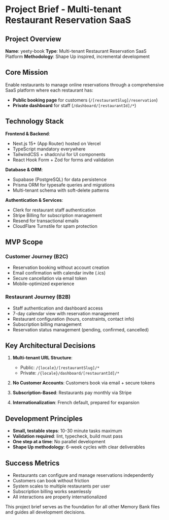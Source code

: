 # Project Brief - Multi-tenant Restaurant Reservation SaaS

## Project Overview

**Name**: yeety-book
**Type**: Multi-tenant Restaurant Reservation SaaS Platform
**Methodology**: Shape Up inspired, incremental development

## Core Mission

Enable restaurants to manage online reservations through a comprehensive SaaS platform where each restaurant has:

- **Public booking page** for customers (`/[restaurantSlug]/reservation`)
- **Private dashboard** for staff (`/dashboard/[restaurantId]/*`)

## Technology Stack

**Frontend & Backend**:

- Next.js 15+ (App Router) hosted on Vercel
- TypeScript mandatory everywhere
- TailwindCSS + shadcn/ui for UI components
- React Hook Form + Zod for forms and validation

**Database & ORM**:

- Supabase (PostgreSQL) for data persistence
- Prisma ORM for typesafe queries and migrations
- Multi-tenant schema with soft-delete patterns

**Authentication & Services**:

- Clerk for restaurant staff authentication
- Stripe Billing for subscription management
- Resend for transactional emails
- CloudFlare Turnstile for spam protection

## MVP Scope

### Customer Journey (B2C)

- Reservation booking without account creation
- Email confirmation with calendar invite (.ics)
- Secure cancellation via email token
- Mobile-optimized experience

### Restaurant Journey (B2B)

- Staff authentication and dashboard access
- 7-day calendar view with reservation management
- Restaurant configuration (hours, constraints, contact info)
- Subscription billing management
- Reservation status management (pending, confirmed, cancelled)

## Key Architectural Decisions

1. **Multi-tenant URL Structure**:
   - Public: `/{locale}/[restaurantSlug]/*`
   - Private: `/{locale}/dashboard/[restaurantId]/*`

2. **No Customer Accounts**: Customers book via email + secure tokens

3. **Subscription-Based**: Restaurants pay monthly via Stripe

4. **Internationalization**: French default, prepared for expansion

## Development Principles

- **Small, testable steps**: 10-30 minute tasks maximum
- **Validation required**: lint, typecheck, build must pass
- **One step at a time**: No parallel development
- **Shape Up methodology**: 6-week cycles with clear deliverables

## Success Metrics

- Restaurants can configure and manage reservations independently
- Customers can book without friction
- System scales to multiple restaurants per user
- Subscription billing works seamlessly
- All interactions are properly internationalized

This project brief serves as the foundation for all other Memory Bank files and guides all development decisions.
